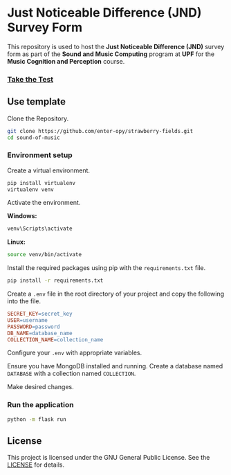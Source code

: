 # Just Noticeable Difference (JND) Survey Form

This repository is used to host the **Just Noticeable Difference (JND)** survey form as part of the **Sound and Music Computing** program at **UPF** for the **Music Cognition and Perception** course.

### [Take the Test](https://jnd-survey.vercel.app)

## Use template
Clone the Repository.
```bash
git clone https://github.com/enter-opy/strawberry-fields.git
cd sound-of-music
```
### Environment setup
Create a virtual environment.
```bash
pip install virtualenv
virtualenv venv
```
Activate the environment.

   **Windows:**
```bash
venv\Scripts\activate
```

   **Linux:**
```bash
source venv/bin/activate
```

Install the required packages using pip with the `requirements.txt` file.

```bash
pip install -r requirements.txt
```

Create a `.env` file in the root directory of your project and copy the following into the file.

```makefile
SECRET_KEY=secret_key
USER=username
PASSWORD=password
DB_NAME=database_name
COLLECTION_NAME=collection_name
```
Configure your `.env` with appropriate variables.

Ensure you have MongoDB installed and running. Create a database named `DATABASE` with a collection named `COLLECTION`.

Make desired changes.

### Run the application

```bash
python -m flask run
```

## License
This project is licensed under the GNU General Public License. See the [LICENSE](https://github.com/enter-opy/jnd-survey/blob/main/LICENSE) for details.